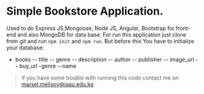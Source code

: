 # Simple Bookstore Application.

Used to do Express JS,Mongoose, Node JS, Angular, Bootstrap for front-end and also MongoDB for data base.
For run this application just clone from git and run `npm init` and `npm run`. But before this You have to initialize your database:

- books
  -- title
  -- genre
  -- description
  -- author
  -- publisher
  -- image_url
  -- buy_url
  -genre
  --name

> If you have some trouble with running this code contact me on marsel.melisov@iaau.edu.kg
